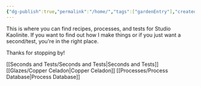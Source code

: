 ```yaml
---
{"dg-publish":true,"permalink":"/home/","tags":["gardenEntry"],"created":"2025-08-25T10:54:26.646-04:00","updated":"2025-08-26T18:12:49.368-04:00"}
---
```


This is where you can find recipes, processes, and tests for Studio Kaolinite. If you want to find out how I make things or if you just want a second/test, you're in the right place. 

Thanks for stopping by! 

[[Seconds and Tests/Seconds and Tests\|Seconds and Tests]]
[[Glazes/Copper Celadon\|Copper Celadon]]
[[Processes/Process Database\|Process Database]]

